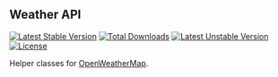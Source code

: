 ## Weather API

[![Latest Stable Version](https://poser.pugx.org/tamarillo/weather/v/stable.svg)](https://packagist.org/packages/tamarillo/weather) [![Total Downloads](https://poser.pugx.org/tamarillo/weather/downloads.svg)](https://packagist.org/packages/tamarillo/weather) [![Latest Unstable Version](https://poser.pugx.org/tamarillo/weather/v/unstable.svg)](https://packagist.org/packages/tamarillo/weather) [![License](https://poser.pugx.org/tamarillo/weather/license.svg)](https://packagist.org/packages/tamarillo/weather)


Helper classes for [OpenWeatherMap](http://openweathermap.org/API).

